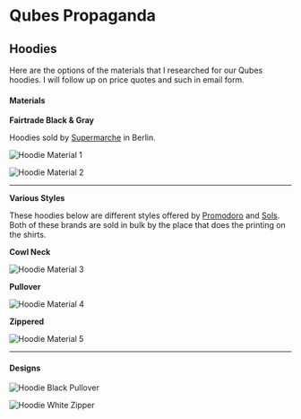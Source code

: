 Qubes Propaganda
================

## Hoodies

Here are the options of the materials that I researched for our Qubes hoodies. I will follow up on price quotes and such in email form.

#### Materials

**Fairtrade Black & Gray**

Hoodies sold by [Supermarche](http://www.supermarche-berlin.de) in Berlin.

![Hoodie Material 1](https://raw.githubusercontent.com/bnvk/Designs/master/QubesOS/propaganda/Qubes-Hoodies_01.jpg)

![Hoodie Material 2](https://raw.githubusercontent.com/bnvk/Designs/master/QubesOS/propaganda/Qubes-Hoodies_02.jpg)

---

**Various Styles**

These hoodies below are different styles offered by [Promodoro](www.promodoro-shop.de) and [Sols](http://www.solscollection.com). Both of these brands are sold in bulk by the place that does the printing on the shirts.

**Cowl Neck**

![Hoodie Material 3](https://raw.githubusercontent.com/bnvk/Designs/master/QubesOS/propaganda/Qubes-Hoodies_03.jpg)

**Pullover**

![Hoodie Material 4](https://raw.githubusercontent.com/bnvk/Designs/master/QubesOS/propaganda/Qubes-Hoodies_04.jpg)

**Zippered**

![Hoodie Material 5](https://raw.githubusercontent.com/bnvk/Designs/master/QubesOS/propaganda/Qubes-Hoodies_05.jpg)


---

#### Designs

![Hoodie Black Pullover](https://raw.githubusercontent.com/bnvk/Designs/master/QubesOS/propaganda/Hoodie-Design-Black-Pullover.png)

![Hoodie White Zipper](https://raw.githubusercontent.com/bnvk/Designs/master/QubesOS/propaganda/Hoodie-Design-White-Zipper.png)
